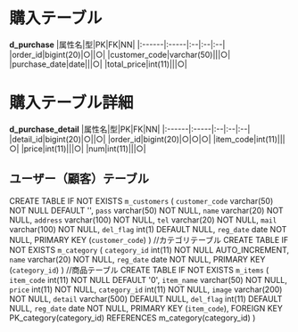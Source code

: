 
# 購入テーブル 
**d_purchase**
|属性名|型|PK|FK|NN|
|:------|:-----|:--|:--|:--|
|order_id|bigint(20)|○||○|
|customer_code|varchar(50)|||○|
|purchase_date|date|||○|
|total_price|int(11)|||○|
 
# 購入テーブル詳細
**d_purchase_detail**
|属性名|型|PK|FK|NN|
|:------|:-----|:--|:--|:--|
|detail_id|bigint(20)|○||○|
|order_id|bigint(20)|○|○|○|
|item_code|int(11)|||○|
|price|int(11)|||○|
|num|int(11)|||○|


## ユーザー（顧客）テーブル 
CREATE TABLE IF NOT EXISTS `m_customers` ( 
  `customer_code` varchar(50) NOT NULL DEFAULT '', 
  `pass` varchar(50) NOT NULL, 
  `name` varchar(20) NOT NULL, 
  `address` varchar(100) NOT NULL, 
  `tel` varchar(20) NOT NULL, 
  `mail` varchar(100) NOT NULL, 
  `del_flag` int(1) DEFAULT NULL, 
  `reg_date` date NOT NULL, 
  PRIMARY KEY (`customer_code`) 
) 
//カテゴリテーブル 
CREATE TABLE IF NOT EXISTS `m_category` ( 
  `category_id` int(11) NOT NULL AUTO_INCREMENT, 
  `name` varchar(20) NOT NULL, 
  `reg_date` date NOT NULL, 
  PRIMARY KEY (`category_id`) 
) 
//商品テーブル 
CREATE TABLE IF NOT EXISTS `m_items` ( 
  `item_code` int(11) NOT NULL DEFAULT '0', 
  `item_name` varchar(50) NOT NULL, 
  `price` int(11) NOT NULL, 
  `category_id` int(11) NOT NULL, 
  `image` varchar(200) NOT NULL, 
  `detail` varchar(500) DEFAULT NULL, 
  `del_flag` int(11) DEFAULT NULL, 
  `reg_date` date NOT NULL, 
  PRIMARY KEY (`item_code`), 
  FOREIGN KEY PK_category(category_id) REFERENCES m_category(category_id) 
) 
